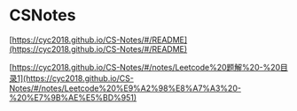 # CSNotes

[https://cyc2018.github.io/CS-Notes/#/README](https://cyc2018.github.io/CS-Notes/#/README)







[https://cyc2018.github.io/CS-Notes/#/notes/Leetcode%20题解%20-%20目录1](https://cyc2018.github.io/CS-Notes/#/notes/Leetcode%20%E9%A2%98%E8%A7%A3%20-%20%E7%9B%AE%E5%BD%951)


















